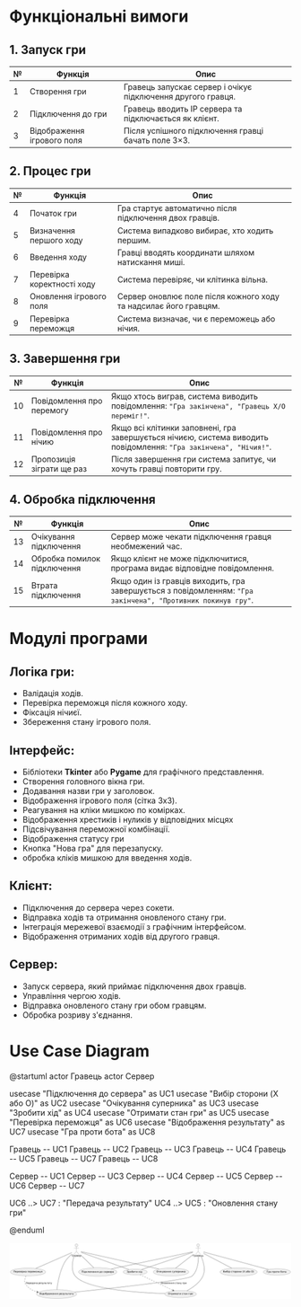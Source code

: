 # Функціональні вимоги

## 1. Запуск гри

| №  | Функція                    | Опис |
|----|----------------------------|------|
| 1  | Створення гри              | Гравець запускає сервер і очікує підключення другого гравця. |
| 2  | Підключення до гри         | Гравець вводить IP сервера та підключається як клієнт. |
| 3  | Відображення ігрового поля | Після успішного підключення гравці бачать поле 3×3. |

## 2. Процес гри

| №  | Функція                          | Опис                                                             |
|----|----------------------------------|------------------------------------------------------------------|
| 4  | Початок гри                      | Гра стартує автоматично після підключення двох гравців.          |
| 5  | Визначення першого ходу          | Система випадково вибирає, хто ходить першим.                    |
| 6  | Введення ходу                    | Гравці вводять координати шляхом натискання миші.                |
| 7  | Перевірка коректності ходу       | Система перевіряє, чи клітинка вільна.                           |
| 8  | Оновлення ігрового поля          | Сервер оновлює поле після кожного ходу та надсилає його гравцям. |
| 9  | Перевірка переможця              | Система визначає, чи є переможець або нічия.                     |

## 3. Завершення гри

| №  | Функція                          | Опис                                                                                                              |
|----|----------------------------------|-------------------------------------------------------------------------------------------------------------------|
| 10 | Повідомлення про перемогу        | Якщо хтось виграв, система виводить повідомлення: `"Гра закінчена", "Гравець X/O переміг!"`.                      |
| 11 | Повідомлення про нічию           | Якщо всі клітинки заповнені, гра завершується нічиєю, система виводить повідомлення: `"Гра закінчена", "Нічия!"`. |
| 12 | Пропозиція зіграти ще раз        | Після завершення гри система запитує, чи хочуть гравці повторити гру.                                             |

## 4. Обробка підключення

| №  | Функція                          | Опис                                                                                                         |
|----|----------------------------------|--------------------------------------------------------------------------------------------------------------|
| 13 | Очікування підключення           | Сервер може чекати підключення гравця необмежений час.                                                       |
| 14 | Обробка помилок підключення      | Якщо клієнт не може підключитися, програма видає відповідне повідомлення.                                    |
| 15 | Втрата підключення               | Якщо один із гравців виходить, гра завершується з повідомленням: `"Гра закінчена", "Противник покинув гру"`. |

# Модулі програми
## Логіка гри:
- Валідація ходів.
- Перевірка переможця після кожного ходу.
- Фіксація нічиєї.
- Збереження стану ігрового поля.
## Інтерфейс:
- Бібліотеки **Tkinter** або **Pygame** для графічного представлення.
- Створення головного вікна гри.
- Додавання назви гри у заголовок.
- Відображення ігрового поля (сітка 3x3).
- Реагування на кліки мишкою по комірках.
- Відображення хрестиків і нуликів у відповідних місцях
- Підсвічування переможної комбінації.
- Відображення статусу гри
- Кнопка "Нова гра" для перезапуску.
- обробка кліків мишкою для введення ходів.
## Клієнт:
- Підключення до сервера через сокети.
- Відправка ходів та отримання оновленого стану гри.
- Інтеграція мережевої взаємодії з графічним інтерфейсом.
- Відображення отриманих ходів від другого гравця.
## Сервер:
- Запуск сервера, який приймає підключення двох гравців.
- Управління чергою ходів.
- Відправка оновленого стану гри обом гравцям.
- Обробка розриву з'єднання.

# Use Case Diagram

@startuml
actor Гравець
actor Сервер

usecase "Підключення до сервера" as UC1
usecase "Вибір сторони (X або O)" as UC2
usecase "Очікування суперника" as UC3
usecase "Зробити хід" as UC4
usecase "Отримати стан гри" as UC5
usecase "Перевірка переможця" as UC6
usecase "Відображення результату" as UC7
usecase "Гра проти бота" as UC8


Гравець -- UC1
Гравець -- UC2
Гравець -- UC3
Гравець -- UC4
Гравець -- UC5
Гравець -- UC7
Гравець -- UC8

Сервер -- UC1
Сервер -- UC3
Сервер -- UC4
Сервер -- UC5
Сервер -- UC6
Сервер -- UC7

UC6 ..> UC7 : "Передача результату"
UC4 ..> UC5 : "Оновлення стану гри"

@enduml

![Діаграма](dia.png)

